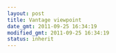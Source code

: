 ```yaml
---
layout: post
title: Vantage viewpoint
date_gmt: 2011-09-25 16:34:19
modified_gmt: 2011-09-25 16:34:19
status: inherit
---
```


